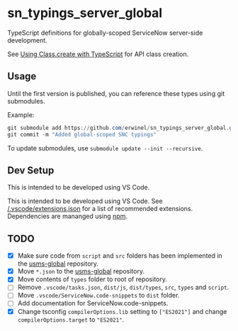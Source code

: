 # sn_typings_server_global

TypeScript definitions for globally-scoped ServiceNow server-side development.

See [Using Class.create with TypeScript](./$$class.md) for API class creation.

## Usage

Until the first version is published, you can reference these types using git submodules.

Example:

```powershell
git submodule add https://github.com/erwinel/sn_typings_server_global.git types/snc
git commit -m "Added global-scoped SNC typings"
```

To update submodules, use `submodule update --init --recursive`.

## Dev Setup

This is intended to be developed using VS Code.

This is intended to be developed using VS Code. See [/.vscode/extensions.json](./.vscode/extensions.json) for a list of recommended extensions. Dependencies are mananged using [npm](https://www.npmjs.com/).

## TODO

- [X] Make sure code from `script` and `src` folders has been implemented in the [usms-global](https://github.com/erwinel/usms-global) repository.
- [X] Move `*.json` to the [usms-global](https://github.com/erwinel/usms-global) repository.
- [X] Move contents of `types` folder to root of repository.
- [ ] Remove `.vscode/tasks.json`, `dist/js`, `dist/types`, `src`, `types` and `script`.
- [ ] Move `.vscode/ServiceNow.code-snippets` to `dist` folder.
- [ ] Add documentation for ServiceNow.code-snippets.
- [X] Change tsconfig `compilerOptions.lib` setting to `["ES2021"]` and change `compilerOptions.target` to `"ES2021"`.
